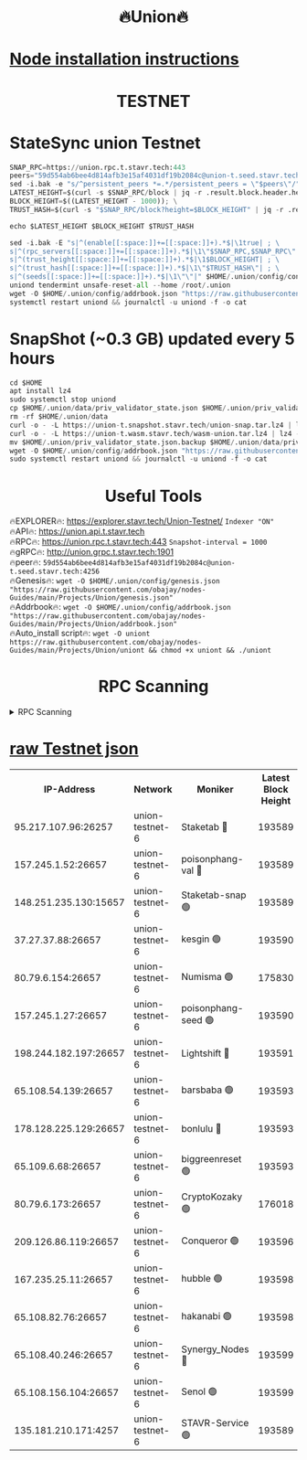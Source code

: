 <h1 align="center"> 🔥Union🔥</h1>

[Node installation instructions](https://github.com/obajay/nodes-Guides/tree/main/Projects/Union)
=

<h1 align="center"> TESTNET</h1>

# StateSync union Testnet
```python
SNAP_RPC=https://union.rpc.t.stavr.tech:443
peers="59d554ab6bee4d814afb3e15af4031df19b2084c@union-t.seed.stavr.tech:4256"
sed -i.bak -e "s/^persistent_peers *=.*/persistent_peers = \"$peers\"/" $HOME/.union/config/config.toml
LATEST_HEIGHT=$(curl -s $SNAP_RPC/block | jq -r .result.block.header.height); \
BLOCK_HEIGHT=$((LATEST_HEIGHT - 1000)); \
TRUST_HASH=$(curl -s "$SNAP_RPC/block?height=$BLOCK_HEIGHT" | jq -r .result.block_id.hash)

echo $LATEST_HEIGHT $BLOCK_HEIGHT $TRUST_HASH

sed -i.bak -E "s|^(enable[[:space:]]+=[[:space:]]+).*$|\1true| ; \
s|^(rpc_servers[[:space:]]+=[[:space:]]+).*$|\1\"$SNAP_RPC,$SNAP_RPC\"| ; \
s|^(trust_height[[:space:]]+=[[:space:]]+).*$|\1$BLOCK_HEIGHT| ; \
s|^(trust_hash[[:space:]]+=[[:space:]]+).*$|\1\"$TRUST_HASH\"| ; \
s|^(seeds[[:space:]]+=[[:space:]]+).*$|\1\"\"|" $HOME/.union/config/config.toml
uniond tendermint unsafe-reset-all --home /root/.union
wget -O $HOME/.union/config/addrbook.json "https://raw.githubusercontent.com/obajay/nodes-Guides/main/Projects/Union/addrbook.json"
systemctl restart uniond && journalctl -u uniond -f -o cat
```
# SnapShot (~0.3 GB) updated every 5 hours
```python
cd $HOME
apt install lz4
sudo systemctl stop uniond
cp $HOME/.union/data/priv_validator_state.json $HOME/.union/priv_validator_state.json.backup
rm -rf $HOME/.union/data
curl -o - -L https://union-t.snapshot.stavr.tech/union-snap.tar.lz4 | lz4 -c -d - | tar -x -C $HOME/.union --strip-components 2
curl -o - -L https://union-t.wasm.stavr.tech/wasm-union.tar.lz4 | lz4 -c -d - | tar -x -C $HOME/.union --strip-components 2
mv $HOME/.union/priv_validator_state.json.backup $HOME/.union/data/priv_validator_state.json
wget -O $HOME/.union/config/addrbook.json "https://raw.githubusercontent.com/obajay/nodes-Guides/main/Projects/Union/addrbook.json"
sudo systemctl restart uniond && journalctl -u uniond -f -o cat
```
 <h1 align="center"> Useful Tools</h1>
 
🔥EXPLORER🔥: https://explorer.stavr.tech/Union-Testnet/        `Indexer "ON"` \
🔥API🔥:      https://union.api.t.stavr.tech \
🔥RPC🔥:      https://union.rpc.t.stavr.tech:443              `Snapshot-interval = 1000` \
🔥gRPC🔥:     http://union.grpc.t.stavr.tech:1901 \
🔥peer🔥:     `59d554ab6bee4d814afb3e15af4031df19b2084c@union-t.seed.stavr.tech:4256` \
🔥Genesis🔥:     `wget -O $HOME/.union/config/genesis.json "https://raw.githubusercontent.com/obajay/nodes-Guides/main/Projects/Union/genesis.json"` \
🔥Addrbook🔥: ```wget -O $HOME/.union/config/addrbook.json "https://raw.githubusercontent.com/obajay/nodes-Guides/main/Projects/Union/addrbook.json"``` \
🔥Auto_install script🔥:  `wget -O uniont https://raw.githubusercontent.com/obajay/nodes-Guides/main/Projects/Union/uniont && chmod +x uniont && ./uniont`

<h1 align="center"> RPC Scanning</h1>

<details>
<summary>RPC Scanning</summary>

<h2 align="center"> We scan nodes in real time every 4 hours. And we provide the final result of RPC endpoints.
We cannot influence the operation of these nodes in any way. </h2>


```python
If Voting Power is higher than 0 --> then the Node is a validator of the network and may be subject to attack and be a potential threat to the chain.
```
```python
We marked such validators with a red symbol
```

</details>

[raw Testnet json](https://rpc-check.uniont.stavr.tech/uniont/rpc-uniont-result.json)
=



<table><tr><th>IP-Address</th><th>Network</th><th>Moniker</th><th>Latest Block Height</th><th>Earliest Block Height</th><th>Catching Up</th><th>Tx Index</th><th>Voting Power</th><th>Scan Time</th></tr><tr><td>95.217.107.96:26257</td><td>union-testnet-6</td><td>Staketab 🔴</td><td>193589</td><td>1</td><td>False</td><td>on</td><td>1000002</td><td>2024-02-26T02:41:22.930772400UTC</td></tr><tr><td>157.245.1.52:26657</td><td>union-testnet-6</td><td>poisonphang-val 🔴</td><td>193589</td><td>1</td><td>False</td><td>on</td><td>1000000</td><td>2024-02-26T02:41:23.557348393UTC</td></tr><tr><td>148.251.235.130:15657</td><td>union-testnet-6</td><td>Staketab-snap 🟢</td><td>193589</td><td>1</td><td>False</td><td>on</td><td>0</td><td>2024-02-26T02:41:24.202039149UTC</td></tr><tr><td>37.27.37.88:26657</td><td>union-testnet-6</td><td>kesgin 🟢</td><td>193590</td><td>1</td><td>False</td><td>on</td><td>0</td><td>2024-02-26T02:41:24.591111288UTC</td></tr><tr><td>80.79.6.154:26657</td><td>union-testnet-6</td><td>Numisma 🟢</td><td>175830</td><td>1</td><td>False</td><td>on</td><td>0</td><td>2024-02-26T02:41:29.209905632UTC</td></tr><tr><td>157.245.1.27:26657</td><td>union-testnet-6</td><td>poisonphang-seed 🟢</td><td>193590</td><td>1</td><td>False</td><td>on</td><td>0</td><td>2024-02-26T02:41:29.880435892UTC</td></tr><tr><td>198.244.182.197:26657</td><td>union-testnet-6</td><td>Lightshift 🔴</td><td>193591</td><td>1</td><td>False</td><td>on</td><td>1000000</td><td>2024-02-26T02:41:32.284949737UTC</td></tr><tr><td>65.108.54.139:26657</td><td>union-testnet-6</td><td>barsbaba 🟢</td><td>193593</td><td>1</td><td>False</td><td>on</td><td>0</td><td>2024-02-26T02:41:42.916552828UTC</td></tr><tr><td>178.128.225.129:26657</td><td>union-testnet-6</td><td>bonlulu 🔴</td><td>193593</td><td>1</td><td>False</td><td>on</td><td>1000000</td><td>2024-02-26T02:41:43.642487534UTC</td></tr><tr><td>65.109.6.68:26657</td><td>union-testnet-6</td><td>biggreenreset 🟢</td><td>193593</td><td>1</td><td>False</td><td>on</td><td>0</td><td>2024-02-26T02:41:44.071614757UTC</td></tr><tr><td>80.79.6.173:26657</td><td>union-testnet-6</td><td>CryptoKozaky 🟢</td><td>176018</td><td>1</td><td>False</td><td>on</td><td>0</td><td>2024-02-26T02:41:46.661717769UTC</td></tr><tr><td>209.126.86.119:26657</td><td>union-testnet-6</td><td>Conqueror 🟢</td><td>193596</td><td>1</td><td>False</td><td>on</td><td>0</td><td>2024-02-26T02:42:05.857566382UTC</td></tr><tr><td>167.235.25.11:26657</td><td>union-testnet-6</td><td>hubble 🟢</td><td>193598</td><td>1</td><td>False</td><td>on</td><td>0</td><td>2024-02-26T02:42:12.347561157UTC</td></tr><tr><td>65.108.82.76:26657</td><td>union-testnet-6</td><td>hakanabi 🟢</td><td>193598</td><td>1</td><td>False</td><td>on</td><td>0</td><td>2024-02-26T02:42:12.729704056UTC</td></tr><tr><td>65.108.40.246:26657</td><td>union-testnet-6</td><td>Synergy_Nodes 🔴</td><td>193599</td><td>1</td><td>False</td><td>on</td><td>1000001</td><td>2024-02-26T02:42:19.253790053UTC</td></tr><tr><td>65.108.156.104:26657</td><td>union-testnet-6</td><td>Senol 🟢</td><td>193599</td><td>1</td><td>False</td><td>on</td><td>0</td><td>2024-02-26T02:42:21.725934326UTC</td></tr><tr><td>135.181.210.171:4257</td><td>union-testnet-6</td><td>STAVR-Service 🟢</td><td>193589</td><td>191001</td><td>False</td><td>on</td><td>0</td><td>2024-02-26T02:41:23.935420054UTC</td></tr></table>
